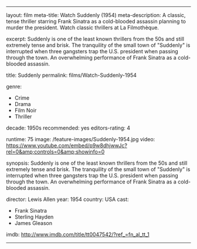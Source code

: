 ---

layout: film
meta-title: Watch Suddenly (1954)
meta-description: A classic, tense  thriller starring Frank Sinatra as a cold-blooded assassin planning to murder the president. Watch classic thrillers at La Filmothèque.

excerpt: Suddenly is one of the least known thrillers from the 50s and still extremely tense and brisk. The tranquility of the small town of "Suddenly" is interrupted when three gangsters trap the U.S. president when passing through the town. An overwhelming performance of Frank Sinatra as a cold-blooded assassin.   

title: Suddenly 
permalink: films/Watch-Suddenly-1954

genre:
- Crime
- Drama
- Film Noir
- Thriller

decade: 1950s
recommended: yes
editors-rating: 4

runtime: 75
image: /feature-images/Suddenly-1954.jpg
video: https://www.youtube.com/embed/p9w8dhjwwJc?rel=0&amp;controls=0&amp;showinfo=0

synopsis: Suddenly is one of the least known thrillers from the 50s and still extremely tense and brisk. The tranquility of the small town of "Suddenly" is interrupted when three gangsters trap the U.S. president when passing through the town. An overwhelming performance of Frank Sinatra as a cold-blooded assassin.   

director: Lewis Allen
year: 1954
country: USA
cast: 
- Frank Sinatra
- Sterling Hayden
- James Gleason

imdb: http://www.imdb.com/title/tt0047542/?ref_=fn_al_tt_1

---